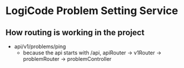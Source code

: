 # LogiCode Problem Setting Service

## How routing is working in the project

- api/v1/problems/ping
    - because the api starts with /api,
        apiRouter -> v1Router -> problemRouter -> problemController